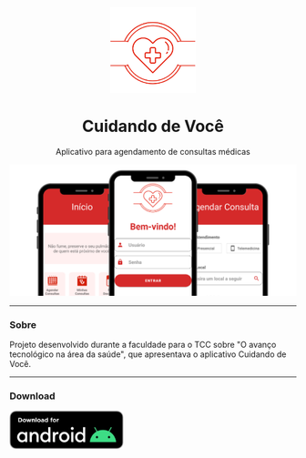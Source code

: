 <p align="center">
  <img width="150px" src="./app/src/main/gitx/logo_app.png" alt="Cuidando de Você logo">
</p>

<h1 align="center">Cuidando de Você</h1>

<p align="center">
  Aplicativo para agendamento de consultas médicas
</p>

<img src="./app/src/main/gitx/app_mockup.png" alt="App Mockup">

---

### Sobre

Projeto desenvolvido durante a faculdade para o TCC sobre "O avanço tecnológico na área da saúde", que apresentava o aplicativo Cuidando de Você.

---

### Download

<a href="https://github.com/lucasoliveirabr/cuidando-de-voce-app/releases/download/v0.5.0/cuidando-de-voce-v0.5.0.apk"><img width="200px" src="./app/src/main/gitx/android_download.png" alt="Download Button"></a>
